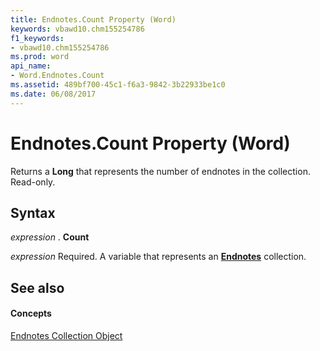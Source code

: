 ```yaml
---
title: Endnotes.Count Property (Word)
keywords: vbawd10.chm155254786
f1_keywords:
- vbawd10.chm155254786
ms.prod: word
api_name:
- Word.Endnotes.Count
ms.assetid: 489bf700-45c1-f6a3-9842-3b22933be1c0
ms.date: 06/08/2017
---
```



# Endnotes.Count Property (Word)

Returns a **Long** that represents the number of endnotes in the collection. Read-only.


## Syntax

 _expression_ . **Count**

 _expression_ Required. A variable that represents an **[Endnotes](endnotes-object-word.md)** collection.


## See also


#### Concepts


[Endnotes Collection Object](endnotes-object-word.md)


